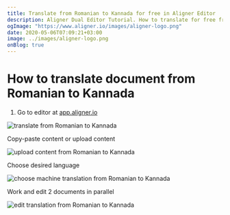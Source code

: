 ```yaml
---
title: Translate from Romanian to Kannada for free in Aligner Editor
description: Aligner Dual Editor Tutorial. How to translate for free from Romanian to Kannada. Aligner is multilingual document management platform. 
ogImage: "https://www.aligner.io/images/aligner-logo.png"
date: 2020-05-06T07:09:21+03:00
image: ../images/aligner-logo.png
onBlog: true
---
```


# How to translate document from Romanian to Kannada

1. Go to editor at [app.aligner.io](https://app.aligner.io "Aligner App web page")

![translate from Romanian to Kannada](../aligner-blank-editor.png "translate from Romanian to Kannada")

Copy-paste content or upload content

![upload content from Romanian to Kannada](../aligner-uploaded-document.png "upload content from Romanian to Kannada")

Choose desired language

![choose machine translation from Romanian to Kannada](../aligner-language-dropdown.png "choose machine translation from Romanian to Kannada")

Work and edit 2 documents in parallel

![edit translation from Romanian to Kannada](../aligner-double-sitded-editor.png "edit translation from Romanian to Kannada")

